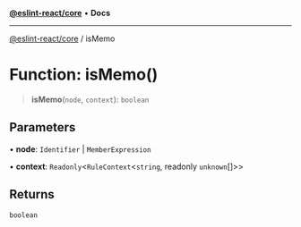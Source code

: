 [**@eslint-react/core**](../README.md) • **Docs**

***

[@eslint-react/core](../README.md) / isMemo

# Function: isMemo()

> **isMemo**(`node`, `context`): `boolean`

## Parameters

• **node**: `Identifier` \| `MemberExpression`

• **context**: `Readonly`\<`RuleContext`\<`string`, readonly `unknown`[]\>\>

## Returns

`boolean`
